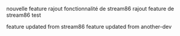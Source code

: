 
nouvelle feature
rajout fonctionnalité de stream86
rajout feature de stream86
test

feature updated from stream86
feature updated from another-dev

